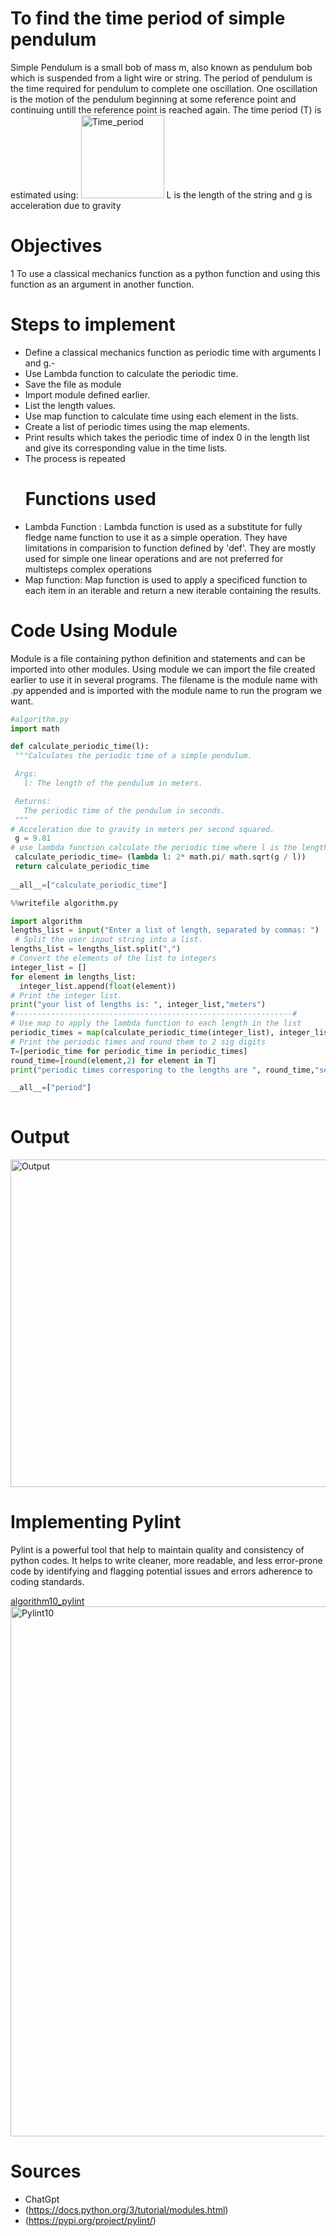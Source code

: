 # To find the time period of simple pendulum
Simple Pendulum is a small bob of mass m, also known as pendulum bob which is suspended from
a light wire or string. The period of pendulum is the time required for pendulum to complete one oscillation. One oscillation is the motion of the pendulum beginning at some reference point and continuing untill the reference point is reached again. The time period (T) is estimated using: 
<img width="133" alt="Time_period" src="https://github.com/pratibha77118/23-Homework3G1/assets/72980895/4f12ecd9-c864-4d24-bc50-f1ad69072843">
L is the length of the string and g is acceleration due to gravity
# Objectives
1 To use a classical mechanics function as a python function and using this function as an argument in another function.
# Steps to implement
- Define a classical mechanics function as periodic time with arguments l and g.- 
- Use Lambda function to calculate the periodic time.
- Save the file as module
- Import module defined earlier.
- List the length values.
- Use map function to calculate time using each element in the lists.
- Create a list of periodic times using the map elements.
- Print results which takes the periodic time of index 0 in the length list and give its 
   corresponding value in the time lists.
- The process is repeated
  # Functions used
- Lambda Function : Lambda function is used as a substitute for fully fledge name function to use it as a simple operation. They have limitations in comparision to function defined by 'def'. They are mostly used for simple one linear operations and are not preferred for multisteps complex operations
- Map function: Map function is used to apply a specificed function to each item in an iterable and return a new iterable containing the results.

# Code Using Module
Module is a file containing python definition and statements and can be imported into other modules. Using module we can import the file created earlier to use it in several programs. The filename is the module name with .py appended and is imported with the module name to run the program we want.
 ```python
#algorithm.py
import math

def calculate_periodic_time(l):
  """Calculates the periodic time of a simple pendulum.

  Args:
    l: The length of the pendulum in meters.

  Returns:
    The periodic time of the pendulum in seconds.
  """
# Acceleration due to gravity in meters per second squared.
  g = 9.81
# use lambda function calculate the periodic time where l is the length of the string and return the value calculated
  calculate_periodic_time= (lambda l: 2* math.pi/ math.sqrt(g / l))
  return calculate_periodic_time
  
__all__=["calculate_periodic_time"]
```
```python
%%writefile algorithm.py
```
```python
import algorithm
lengths_list = input("Enter a list of length, separated by commas: ")
 # Split the user input string into a list.
lengths_list = lengths_list.split(",")
# Convert the elements of the list to integers
integer_list = []
for element in lengths_list:
  integer_list.append(float(element))
# Print the integer list.
print("your list of lengths is: ", integer_list,"meters")
#--------------------------------------------------------------#
# Use map to apply the lambda function to each length in the list
periodic_times = map(calculate_periodic_time(integer_list), integer_list)
# Print the periodic times and round them to 2 sig digits
T=[periodic_time for periodic_time in periodic_times]
round_time=[round(element,2) for element in T]
print("periodic times corresporing to the lengths are ", round_time,"seconds")

__all__=["period"]
    
```
# Output
<img width="524" alt="Output" src="https://github.com/pratibha77118/23-Homework3G1/assets/72980895/c2cb28a9-ffad-4d8a-82ca-d70922a0fb08">


# Implementing Pylint
Pylint is a powerful tool that help to maintain quality and consistency of python codes. It helps to write cleaner, more readable, and less error-prone code by identifying and flagging potential issues and errors adherence to coding standards.

[algorithm10_pylint](https://colab.research.google.com/drive/1SJCVF3-9tEVC18AI5cqoRusr9Ej-bVkn?usp=sharing)
<img width="848" alt="Pylint10" src="https://github.com/pratibha77118/23-Homework3G1/assets/72980895/0a15f645-3d50-4dc0-866e-753f1b7aa71e">



# Sources
- ChatGpt
- (https://docs.python.org/3/tutorial/modules.html)
- (https://pypi.org/project/pylint/)




  

